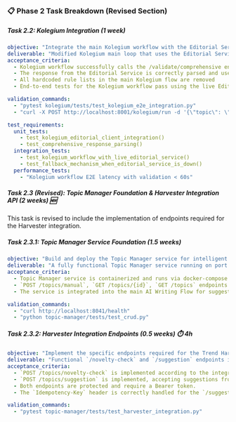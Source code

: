 ### 📋 Phase 2 Task Breakdown (Revised Section)

##### Task 2.2: Kolegium Integration (1 week)
```yaml
objective: "Integrate the main Kolegium workflow with the Editorial Service for comprehensive validation"
deliverable: "Modified Kolegium main loop that uses the Editorial Service API instead of local, hardcoded style guides"
acceptance_criteria:
  - Kolegium workflow successfully calls the /validate/comprehensive endpoint
  - The response from the Editorial Service is correctly parsed and used to guide content generation
  - All hardcoded rule lists in the main Kolegium flow are removed
  - End-to-end tests for the Kolegium workflow pass using the live Editorial Service

validation_commands:
  - "pytest kolegium/tests/test_kolegium_e2e_integration.py"
  - "curl -X POST http://localhost:8001/kolegium/run -d '{\"topic\": \"Test\"}' | jq '.validation_source' # Expected: 'editorial-service'"

test_requirements:
  unit_tests:
    - test_kolegium_editorial_client_integration()
    - test_comprehensive_response_parsing()
  integration_tests:
    - test_kolegium_workflow_with_live_editorial_service()
    - test_fallback_mechanism_when_editorial_service_is_down()
  performance_tests:
    - "Kolegium workflow E2E latency with validation < 60s"
```

##### Task 2.3 (Revised): Topic Manager Foundation & Harvester Integration API (2 weeks) 🆕
This task is revised to include the implementation of endpoints required for the Harvester integration.

##### Task 2.3.1: Topic Manager Service Foundation (1.5 weeks)
```yaml
objective: "Build and deploy the Topic Manager service for intelligent topic suggestion"
deliverable: "A fully functional Topic Manager service running on port 8041, with foundational CRUD endpoints for topics"
acceptance_criteria:
  - Topic Manager service is containerized and runs via docker-compose.
  - `POST /topics/manual`, `GET /topics/{id}`, `GET /topics` endpoints are functional.
  - The service is integrated into the main AI Writing Flow for suggesting topics to the UI.

validation_commands:
  - "curl http://localhost:8041/health"
  - "python topic-manager/tests/test_crud.py"
```

##### Task 2.3.2: Harvester Integration Endpoints (0.5 weeks) ⏱️ 4h
```yaml
objective: "Implement the specific endpoints required for the Trend Harvester service"
deliverable: "Functional `/novelty-check` and `/suggestion` endpoints in the Topic Manager"
acceptance_criteria:
  - `POST /topics/novelty-check` is implemented according to the integration contract, performing a similarity search.
  - `POST /topics/suggestion` is implemented, accepting suggestions from Harvester and creating new topics.
  - Both endpoints are protected and require a Bearer token.
  - The `Idempotency-Key` header is correctly handled for the `/suggestion` endpoint to prevent duplicates.

validation_commands:
  - "pytest topic-manager/tests/test_harvester_integration.py"
```
